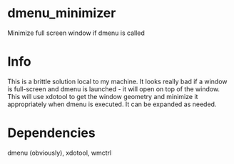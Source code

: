 # dmenu_minimizer
Minimize full screen window if dmenu is called

# Info
This is a brittle solution local to my machine. It looks really bad if a window is full-screen and dmenu is launched - it will open on top of the window. This will use xdotool to get the window geometry and minimize it appropriately when dmenu is executed. It can be expanded as needed.

# Dependencies
dmenu (obviously), xdotool, wmctrl
